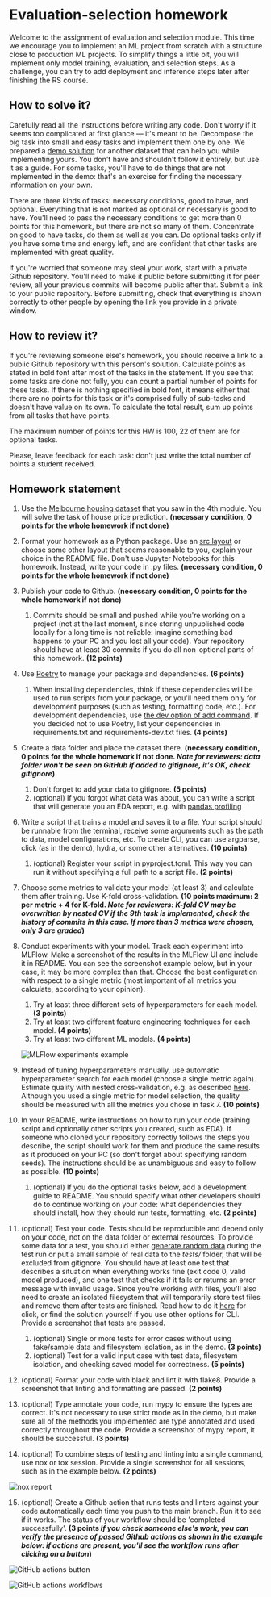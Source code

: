 # Evaluation-selection homework

Welcome to the assignment of evaluation and selection module. This time we encourage you to implement an ML project from scratch with a structure close to production ML projects. To simplify things a little bit, you will implement only model training, evaluation, and selection steps. As a challenge, you can try to add deployment and inference steps later after finishing the RS course. 

## How to solve it?

Carefully read all the instructions before writing any code. Don't worry if it seems too complicated at first glance — it's meant to be. Decompose the big task into small and easy tasks and implement them one by one. We prepared a [demo solution](https://github.com/astraszab/demo-rs-homework) for another dataset that can help you while implementing yours. You don't have and shouldn't follow it entirely, but use it as a guide. For some tasks, you'll have to do things that are not implemented in the demo: that's an exercise for finding the necessary information on your own. 

There are three kinds of tasks: necessary conditions, good to have, and optional. Everything that is not marked as optional or necessary is good to have. You'll need to pass the necessary conditions to get more than 0 points for this homework, but there are not so many of them. Concentrate on good to have tasks, do them as well as you can. Do optional tasks only if you have some time and energy left, and are confident that other tasks are implemented with great quality.

If you're worried that someone may steal your work, start with a private Github repository. You'll need to make it public before submitting it for peer review, all your previous commits will become public after that. Submit a link to your public repository. Before submitting, check that everything is shown correctly to other people by opening the link you provide in a private window.  

## How to review it?

If you're reviewing someone else's homework, you should receive a link to a public Github repository with this person's solution. Calculate points as stated in bold font after most of the tasks in the statement. If you see that some tasks are done not fully, you can count a partial number of points for these tasks. If there is nothing specified in bold font, it means either that there are no points for this task or it's comprised fully of sub-tasks and doesn't have value on its own. To calculate the total result, sum up points from all tasks that have points. 

The maximum number of points for this HW is 100, 22 of them are for optional tasks.

Please, leave feedback for each task: don't just write the total number of points a student received.

## Homework statement

1. Use the [Melbourne housing dataset](https://www.kaggle.com/anthonypino/melbourne-housing-market) that you saw in the 4th module. You will solve the task of house price prediction. **(necessary condition, 0 points for the whole homework if not done)**
2. Format your homework as a Python package. Use an [src layout](https://blog.ionelmc.ro/2014/05/25/python-packaging/#the-structure) or choose some other layout that seems reasonable to you, explain your choice in the README file. Don't use Jupyter Notebooks for this homework. Instead, write your code in .py files. **(necessary condition, 0 points for the whole homework if not done)**
3. Publish your code to Github. **(necessary condition, 0 points for the whole homework if not done)**
    1. Commits should be small and pushed while you're working on a project (not at the last moment, since storing unpublished code locally for a long time is not reliable: imagine something bad happens to your PC and you lost all your code). Your repository should have at least 30 commits if you do all non-optional parts of this homework. **(12 points)**
4. Use [Poetry](https://python-poetry.org/) to manage your package and dependencies. **(6 points)**
    1. When installing dependencies, think if these dependencies will be used to run scripts from your package, or you'll need them only for development purposes (such as testing, formatting code, etc.). For development dependencies, use [the dev option of add command](https://python-poetry.org/docs/cli/#add). If you decided not to use Poetry, list your dependencies in requirements.txt and requirements-dev.txt files. **(4 points)**
5. Create a data folder and place the dataset there. **(necessary condition, 0 points for the whole homework if not done. *Note for reviewers: data folder won't be seen on GitHub if added to gitignore, it's OK, check gitignore*)**
    1. Don't forget to add your data to gitignore. **(5 points)**
    2. (optional) If you forgot what data was about, you can write a script that will generate you an EDA report, e.g. with [pandas profiling](https://pandas-profiling.github.io/pandas-profiling/docs/master/rtd/)
6. Write a script that trains a model and saves it to a file. Your script should be runnable from the terminal, receive some arguments such as the path to data, model configurations, etc. To create CLI, you can use argparse, click (as in the demo), hydra, or some other alternatives. **(10 points)**
    1. (optional) Register your script in pyproject.toml. This way you can run it without specifying a full path to a script file. **(2 points)**
7. Choose some metrics to validate your model (at least 3) and calculate them after training. Use K-fold cross-validation. **(10 points maximum: 2 per metric + 4 for K-fold. *Note for reviewers: K-fold CV may be overwritten by nested CV if the 9th task is implemented, check the history of commits in this case. If more than 3 metrics were chosen, only 3 are graded*)**
8. Conduct experiments with your model. Track each experiment into MLFlow. Make a screenshot of the results in the MLFlow UI and include it in README. You can see the screenshot example below, but in your case, it may be more complex than that. Choose the best configuration with respect to a single metric (most important of all metrics you calculate, according to your opinion). 
    1. Try at least three different sets of hyperparameters for each model. **(3 points)**
    2. Try at least two different feature engineering techniques for each model. **(4 points)**
    3. Try at least two different ML models. **(4 points)**
    
    ![MLFlow experiments example](https://user-images.githubusercontent.com/40484210/147333877-8acc8c51-00f6-4278-bf76-05abf51301ab.png)
    
9. Instead of tuning hyperparameters manually, use automatic hyperparameter search for each model (choose a single metric again). Estimate quality with nested cross-validation, e.g. as described [here](https://machinelearningmastery.com/nested-cross-validation-for-machine-learning-with-python/). Although you used a single metric for model selection, the quality should be measured with all the metrics you chose in task 7. **(10 points)**
10. In your README, write instructions on how to run your code (training script and optionally other scripts you created, such as EDA). If someone who cloned your repository correctly follows the steps you describe, the script should work for them and produce the same results as it produced on your PC (so don't forget about specifying random seeds). The instructions should be as unambiguous and easy to follow as possible. **(10 points)**
    1. (optional) If you do the optional tasks below, add a development guide to README. You should specify what other developers should do to continue working on your code: what dependencies they should install, how they should run tests, formatting, etc. **(2 points)**
11. (optional) Test your code. Tests should be reproducible and depend only on your code, not on the data folder or external resources. To provide some data for a test, you should either [generate random data](https://faker.readthedocs.io/en/master/) during the test run or put a small sample of real data to the *tests/* folder, that will be excluded from gitignore. You should have at least one test that describes a situation when everything works fine (exit code 0, valid model produced), and one test that checks if it fails or returns an error message with invalid usage. Since you're working with files, you'll also need to create an isolated filesystem that will temporarily store test files and remove them after tests are finished.  Read how to do it [here](https://click.palletsprojects.com/en/8.0.x/testing/) for click, or find the solution yourself if you use other options for CLI. Provide a screenshot that tests are passed.
    1. (optional) Single or more tests for error cases without using fake/sample data and filesystem isolation, as in the demo. **(3 points)**
    2. (optional) Test for a valid input case with test data, filesystem isolation, and checking saved model for correctness. **(5 points)**
12. (optional) Format your code with black and lint it with flake8. Provide a screenshot that linting and formatting are passed. **(2 points)**
13. (optional) Type annotate your code, run mypy to ensure the types are correct. It's not necessary to use strict mode as in the demo, but make sure all of the methods you implemented are type annotated and used correctly throughout the code. Provide a screenshot of mypy report, it should be successful. **(3 points)**
14. (optional) To combine steps of testing and linting into a single command, use nox or tox session. Provide a single screenshot for all sessions, such as in the example below. **(2 points)**

![nox report](https://user-images.githubusercontent.com/40484210/147333990-86db2125-5aff-4bb7-9431-e92e4e8894cc.png)

15. (optional) Create a Github action that runs tests and linters against your code automatically each time you push to the main branch. Run it to see if it works. The status of your workflow should be 'completed successfully'. **(3 points *If you check someone else's work, you can verify the presence of passed Github actions as shown in the example below: if actions are present, you'll see the workflow runs after clicking on a button*)**

![GitHub actions button](https://user-images.githubusercontent.com/40484210/147334036-6915e696-f5ea-46a2-86ba-170c72ef578c.png)

![GitHub actions workflows](https://user-images.githubusercontent.com/40484210/147334079-6097c5db-762e-4f1c-ae3c-f01b7d98823f.png)
